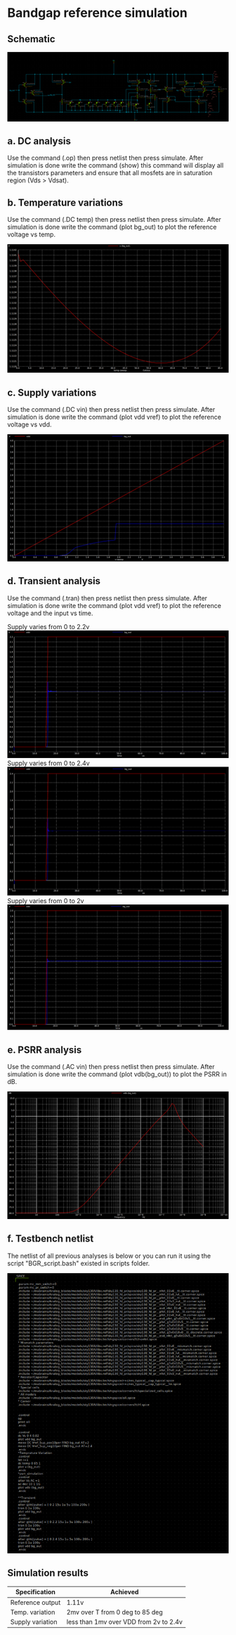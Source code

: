 # Bandgap reference simulation

## Schematic

![Image of BGR schematic](https://github.com/mabrains/Analog_blocks/blob/main/Analog_Blocks/Bandgap/Images/Bandgap5v/schematic_banba.png)


## a. DC analysis

Use the command (.op) then press netlist then press simulate. After simulation is done write the command (show) this command will display all the transistors parameters
and ensure that all mosfets are in saturation region (Vds > Vdsat).

## b. Temperature variations

Use the command (.DC temp) then press netlist then press simulate. After simulation is done write the command (plot bg_out) to plot the reference voltage vs temp.

![Image of BGR Temp](https://github.com/mabrains/Analog_blocks/blob/main/Analog_Blocks/Bandgap/Images/Bandgap5v/temp_var_banba.png)

## c. Supply variations

Use the command (.DC vin) then press netlist then press simulate. After simulation is done write the command (plot vdd vref) to plot the reference voltage vs vdd.

![Image of BGR vdd](https://github.com/mabrains/Analog_blocks/blob/main/Analog_Blocks/Bandgap/Images/Bandgap5v/supply_var_banba.png)

## d. Transient analysis

Use the command (.tran) then press netlist then press simulate. After simulation is done write the command (plot vdd vref) to plot the reference voltage and the input vs time.

Supply varies from 0 to 2.2v
![Image of BGR transient](https://github.com/mabrains/Analog_blocks/blob/main/Analog_Blocks/Bandgap/Images/Bandgap5v/tran2.2v_banba.png)
Supply varies from 0 to 2.4v
![Image of BGR transient](https://github.com/mabrains/Analog_blocks/blob/main/Analog_Blocks/Bandgap/Images/Bandgap5v/tran_2.4banba.png)
Supply varies from 0 to 2v
![Image of BGR transient](https://github.com/mabrains/Analog_blocks/blob/main/Analog_Blocks/Bandgap/Images/Bandgap5v/tran2v_banba.png)

## e. PSRR analysis

Use the command (.AC vin) then press netlist then press simulate. After simulation is done write the command (plot vdb(bg_out)) to plot the PSRR in dB.

![Image of BGR PSRR](https://github.com/mabrains/Analog_blocks/blob/main/Analog_Blocks/Bandgap/Images/Bandgap5v/psrr_banba.png)

## f. Testbench netlist

The netlist of all previous analyses is below or you can run it using the script "BGR_script.bash" existed in scripts folder.

![Image of BGR netlist](https://github.com/mabrains/Analog_blocks/blob/main/Analog_Blocks/Bandgap/Images/Bandgap5v/testbench_banba.png)

## Simulation results

Specification    | Achieved
-----------------| ------------------------------------
Reference output |              1.11v
Temp. variation  | 2mv over T from 0 deg to 85 deg
Supply variation | less than 1mv  over VDD from 2v to 2.4v 
